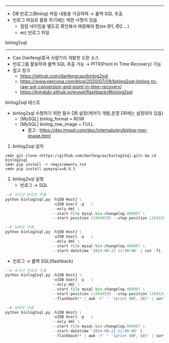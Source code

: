 
---
- DB 빈로그(Binlog) 파일 내용을 가공하여 → 롤백 SQL 추출
- 빈로그 파일로 활용 하기에는 제한 사항이 있음
	- 컬럼 네이밍을 별도로 확인해서 매핑해야 함(ex @1, @2 …)
    - ex) 빈로그 파일

binlog2sql

---
- Cao Danfeng(중국 사람?)이 개발한 오픈 소스
- 빈로그를 활용하여 롤백 SQL 추출 가능 → PITR(Point In Time Recovery) 가능
- 참고 링크
	- https://github.com/danfengcao/binlog2sql
	- https://www.percona.com/blog/2020/07/09/binlog2sql-binlog-to-raw-sql-conversion-and-point-in-time-recovery/
	- https://kimdubi.github.io/mysql/flashback/#binlog2sql

binlog2sql 테스트

- binlog2sql 수행하기 위한 필수 DB 설정(케어닥 개발,운영 DB에는 설정되어 있음)
	- [MySQL] binlog_format = ROW
	- [MySQL] binlog_row_image = FULL
		- 참고 : https://dev.mysql.com/doc/internals/en/binlog-row-image.html 
1. binlog2sql 설치
```
cmd> git clone <https://github.com/danfengcao/binlog2sql.git> && cd binlog2sql
cmd> pip install -r requirements.txt
cmd> pip install pymysql==0.9.3

```
2. binlog2sql 실행
	- 빈로그 → SQL
```python
--# 포지션 번호로 추출
python binlog2sql.py -h{DB Host} \
                     -u{DB User} -p   \
                     --only-dml \
                     --start-file mysql-bin-changelog.000007 \
                     --start-position 118449595 --stop-position 118452047 | cut -f1 -d'#'

--# 날짜로 추출
python binlog2sql.py -h{DB Host} \
                     -u{DB User} -p   \
                     --only-dml \
                     --start-file mysql-bin-changelog.000007 \
                     --start-datetime '2024-08-22 11:00:00' | cut -f1 -d'#'

```
- 빈로그 → 롤백 SQL(flashback)
```python
--# 포지션 번호로 추출
python binlog2sql.py -h{DB Host} \
                     -u{DB User} -p   \
                     --only-dml \
                     --start-file mysql-bin-changelog.000007 \
                     --start-position 118449595 --stop-position 118452047 \
                     --flashback** | awk -F" " '{print $NF, $0}' | sort | cut -f1 -d'#' | cut -d " " -f2-

--# 날짜로 추출
python binlog2sql.py -h{DB Host} \
                     -u{DB User} -p   \
                     --only-dml \
                     --start-file mysql-bin-changelog.000007 \
                     --start-datetime '2024-08-22 11:00:00' \
                     --flashback** | awk -F" " '{print $NF, $0}' | sort | cut -f1 -d'#' | cut -d " " -f2-
```